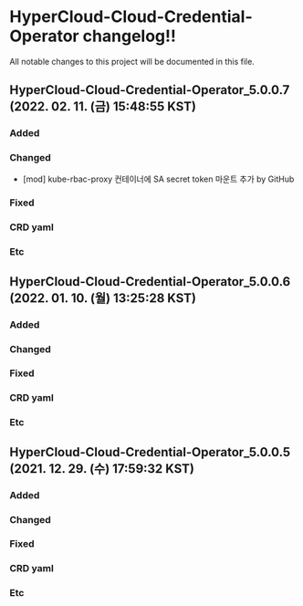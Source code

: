 # HyperCloud-Cloud-Credential-Operator changelog!!
All notable changes to this project will be documented in this file.

<!-------------------- v5.0.0.7 start -------------------->

## HyperCloud-Cloud-Credential-Operator_5.0.0.7 (2022. 02. 11. (금) 15:48:55 KST)

### Added

### Changed
  - [mod] kube-rbac-proxy 컨테이너에 SA secret token 마운트 추가 by GitHub

### Fixed

### CRD yaml

### Etc

<!--------------------- v5.0.0.7 end --------------------->

<!-------------------- v5.0.0.6 start -------------------->

## HyperCloud-Cloud-Credential-Operator_5.0.0.6 (2022. 01. 10. (월) 13:25:28 KST)

### Added

### Changed

### Fixed

### CRD yaml

### Etc

<!--------------------- v5.0.0.6 end --------------------->

<!-------------------- v5.0.0.5 start -------------------->

## HyperCloud-Cloud-Credential-Operator_5.0.0.5 (2021. 12. 29. (수) 17:59:32 KST)

### Added

### Changed

### Fixed

### CRD yaml

### Etc

<!--------------------- v5.0.0.5 end --------------------->
